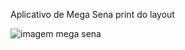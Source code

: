 Aplicativo de Mega Sena
print do layout












![imagem mega sena](https://user-images.githubusercontent.com/87837294/179399263-87a0f471-32a5-414a-935c-5c6aad9b634f.png)
